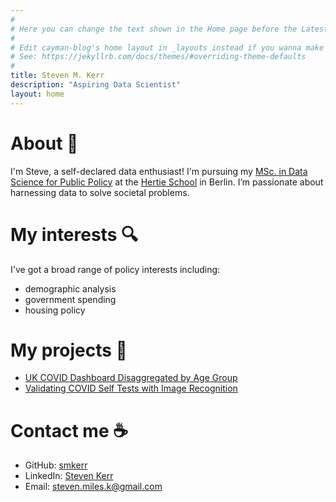 ```yaml
---
#
# Here you can change the text shown in the Home page before the Latest Posts section.
#
# Edit cayman-blog's home layout in _layouts instead if you wanna make some changes
# See: https://jekyllrb.com/docs/themes/#overriding-theme-defaults
#
title: Steven M. Kerr
description: "Aspiring Data Scientist"
layout: home
---
```


# About :wave:
I'm Steve, a self-declared data enthusiast! I'm pursuing my [MSc. in Data Science for Public Policy](https://www.hertie-school.org/en/mds) at the [Hertie School](https://www.hertie-school.org/en/) in Berlin. I’m passionate about harnessing data to solve societal problems.

# My interests :mag:
I've got a broad range of policy interests including:
* demographic analysis
* government spending
* housing policy

# My projects :construction_worker:
* <a href="/projects.html#uk-covid-dashboard">UK COVID Dashboard Disaggregated by Age Group</a>
* <a href="/projects.html#validating-covid-self-tests">Validating COVID Self Tests with Image Recognition</a>

# Contact me :coffee:
* GitHub: [smkerr](https://github.com/smkerr)
* LinkedIn: [Steven Kerr](https://www.linkedin.com/in/stevenmileskerr/)
* Email: [steven.miles.k@gmail.com](mailto:steven.miles.k@gmail.com)
